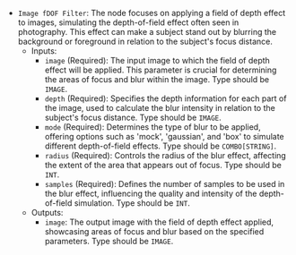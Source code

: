 - `Image fDOF Filter`: The node focuses on applying a field of depth effect to images, simulating the depth-of-field effect often seen in photography. This effect can make a subject stand out by blurring the background or foreground in relation to the subject's focus distance.
    - Inputs:
        - `image` (Required): The input image to which the field of depth effect will be applied. This parameter is crucial for determining the areas of focus and blur within the image. Type should be `IMAGE`.
        - `depth` (Required): Specifies the depth information for each part of the image, used to calculate the blur intensity in relation to the subject's focus distance. Type should be `IMAGE`.
        - `mode` (Required): Determines the type of blur to be applied, offering options such as 'mock', 'gaussian', and 'box' to simulate different depth-of-field effects. Type should be `COMBO[STRING]`.
        - `radius` (Required): Controls the radius of the blur effect, affecting the extent of the area that appears out of focus. Type should be `INT`.
        - `samples` (Required): Defines the number of samples to be used in the blur effect, influencing the quality and intensity of the depth-of-field simulation. Type should be `INT`.
    - Outputs:
        - `image`: The output image with the field of depth effect applied, showcasing areas of focus and blur based on the specified parameters. Type should be `IMAGE`.

